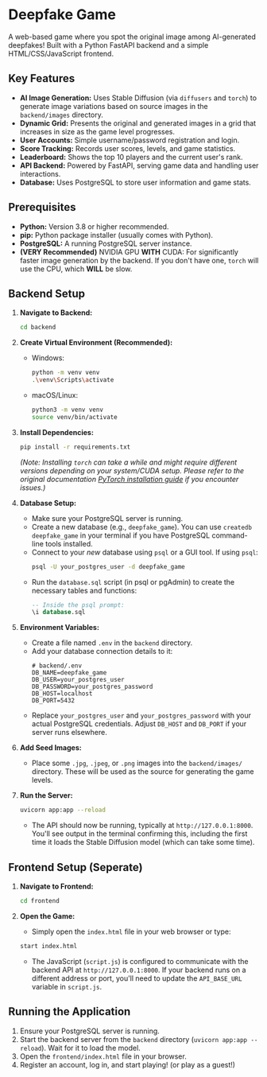 # Deepfake Game

A web-based game where you spot the original image among AI-generated deepfakes! Built with a Python FastAPI backend and a simple HTML/CSS/JavaScript frontend.

## Key Features

*   **AI Image Generation:** Uses Stable Diffusion (via `diffusers` and `torch`) to generate image variations based on source images in the `backend/images` directory.
*   **Dynamic Grid:** Presents the original and generated images in a grid that increases in size as the game level progresses.
*   **User Accounts:** Simple username/password registration and login.
*   **Score Tracking:** Records user scores, levels, and game statistics.
*   **Leaderboard:** Shows the top 10 players and the current user's rank.
*   **API Backend:** Powered by FastAPI, serving game data and handling user interactions.
*   **Database:** Uses PostgreSQL to store user information and game stats.

## Prerequisites

*   **Python:** Version 3.8 or higher recommended.
*   **pip:** Python package installer (usually comes with Python).
*   **PostgreSQL:** A running PostgreSQL server instance.
*   **(VERY Recommended)** NVIDIA GPU **WITH** CUDA: For significantly faster image generation by the backend. If you don't have one, `torch` will use the CPU, which **WILL** be slow.

## Backend Setup

1.  **Navigate to Backend:**
    ```bash
    cd backend
    ```

2.  **Create Virtual Environment (Recommended):**
    *   Windows:
        ```bash
        python -m venv venv
        .\venv\Scripts\activate
        ```
    *   macOS/Linux:
        ```bash
        python3 -m venv venv
        source venv/bin/activate
        ```

3.  **Install Dependencies:**
    ```bash
    pip install -r requirements.txt
    ```
    *(Note: Installing `torch` can take a while and might require different versions depending on your system/CUDA setup. Please refer to the original documentation [PyTorch installation guide](https://pytorch.org/get-started/locally/) if you encounter issues.)*

4.  **Database Setup:**
    *   Make sure your PostgreSQL server is running.
    *   Create a new database (e.g., `deepfake_game`). You can use `createdb deepfake_game` in your terminal if you have PostgreSQL command-line tools installed.
    *   Connect to your *new* database using `psql` or a GUI tool. If using `psql`:
        ```bash
        psql -U your_postgres_user -d deepfake_game
        ```
    *   Run the `database.sql` script (in psql or pgAdmin) to create the necessary tables and functions:
        ```sql
        -- Inside the psql prompt:
        \i database.sql
        ```

5.  **Environment Variables:**
    *   Create a file named `.env` in the `backend` directory.
    *   Add your database connection details to it:
        ```dotenv
        # backend/.env
        DB_NAME=deepfake_game
        DB_USER=your_postgres_user
        DB_PASSWORD=your_postgres_password
        DB_HOST=localhost
        DB_PORT=5432
        ```
    *   Replace `your_postgres_user` and `your_postgres_password` with your actual PostgreSQL credentials. Adjust `DB_HOST` and `DB_PORT` if your server runs elsewhere.

6.  **Add Seed Images:**
    *   Place some `.jpg`, `.jpeg`, or `.png` images into the `backend/images/` directory. These will be used as the source for generating the game levels.

7.  **Run the Server:**
    ```bash
    uvicorn app:app --reload
    ```
    *   The API should now be running, typically at `http://127.0.0.1:8000`. You'll see output in the terminal confirming this, including the first time it loads the Stable Diffusion model (which can take some time).

## Frontend Setup (Seperate)

1.  **Navigate to Frontend:**
    ```bash
    cd frontend
    ```

2.  **Open the Game:**
    *   Simply open the `index.html` file in your web browser or type:
    ```bash
    start index.html
    ```

    *   The JavaScript (`script.js`) is configured to communicate with the backend API at `http://127.0.0.1:8000`. If your backend runs on a different address or port, you'll need to update the `API_BASE_URL` variable in `script.js`.

## Running the Application

1.  Ensure your PostgreSQL server is running.
2.  Start the backend server from the `backend` directory (`uvicorn app:app --reload`). Wait for it to load the model.
3.  Open the `frontend/index.html` file in your browser.
4.  Register an account, log in, and start playing! (or play as a guest!) 